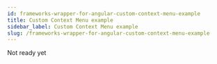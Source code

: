 ```yaml
---
id: frameworks-wrapper-for-angular-custom-context-menu-example
title: Custom Context Menu example
sidebar_label: Custom Context Menu example
slug: /frameworks-wrapper-for-angular-custom-context-menu-example
---
```


Not ready yet

